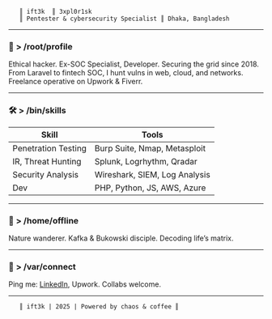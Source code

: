 ```
   ║ ift3k  ║ 3xpl0r1sk
   ║ Pentester & cybersecurity Specialist ║ Dhaka, Bangladesh
```

---

### 💉 **> /root/profile**  
Ethical hacker. Ex-SOC Specialist, Developer. Securing the grid since 2018. From Laravel to fintech SOC, I hunt vulns in web, cloud, and networks. Freelance operative on Upwork & Fiverr.

---

### 🛠 **> /bin/skills**  
| **Skill**           | **Tools**                     |
|---------------------|-------------------------------|
| Penetration Testing | Burp Suite, Nmap, Metasploit  |
| IR, Threat Hunting  | Splunk, Logrhythm, Qradar     |
| Security Analysis   | Wireshark, SIEM, Log Analysis |
| Dev                 | PHP, Python, JS, AWS, Azure   |

---

### 🌿 **> /home/offline**  
Nature wanderer. Kafka & Bukowski disciple. Decoding life’s matrix.

---

### 📡 **> /var/connect**  
Ping me: [LinkedIn](https://www.linkedin.com/in/ift3/), Upwork. Collabs welcome.

---

```
   ║ ift3k | 2025 | Powered by chaos & coffee ║
```
